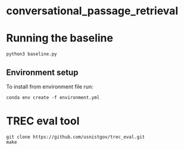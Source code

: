 # conversational_passage_retrieval

# Running the baseline

```
python3 baseline.py
```

## Environment setup

To install from environment file run:
```
conda env create -f environment.yml
```

# TREC eval tool

```
git clone https://github.com/usnistgov/trec_eval.git
make
```
